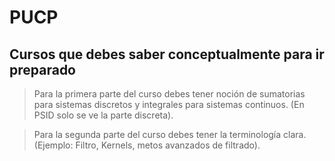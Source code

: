 ﻿# PUCP

## Cursos que debes saber conceptualmente para ir preparado

> Para la primera parte del curso debes tener noción de sumatorias para sistemas discretos y integrales para sistemas continuos. (En PSID solo se ve la parte discreta).

> Para la segunda parte del curso debes tener la terminología clara. (Ejemplo: Filtro, Kernels, metos avanzados de filtrado).